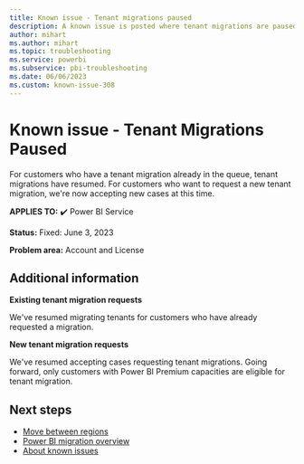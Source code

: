 ```yaml
---
title: Known issue - Tenant migrations paused
description: A known issue is posted where tenant migrations are paused
author: mihart
ms.author: mihart
ms.topic: troubleshooting  
ms.service: powerbi
ms.subservice: pbi-troubleshooting
ms.date: 06/06/2023
ms.custom: known-issue-308
---
```


# Known issue - Tenant Migrations Paused

For customers who have a tenant migration already in the queue, tenant migrations have resumed.  For customers who want to request a new tenant migration, we're now accepting new cases at this time.

**APPLIES TO:** ✔️ Power BI Service

**Status:** Fixed: June 3, 2023

**Problem area:** Account and License

## Additional information

**Existing tenant migration requests**

We've resumed migrating tenants for customers who have already requested a migration.

**New tenant migration requests**

We've resumed accepting cases requesting tenant migrations.  Going forward, only customers with Power BI Premium capacities are eligible for tenant migration.

## Next steps

- [Move between regions](/power-bi/support/service-admin-region-move)
- [Power BI migration overview](/power-bi/guidance/powerbi-migration-overview)
- [About known issues](/power-bi/troubleshoot/known-issues/power-bi-known-issues)
